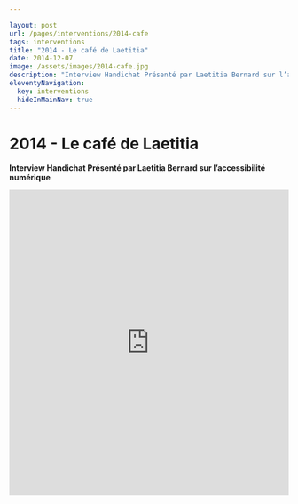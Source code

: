 ```yaml
---

layout: post
url: /pages/interventions/2014-cafe
tags: interventions
title: "2014 - Le café de Laetitia"
date: 2014-12-07
image: /assets/images/2014-cafe.jpg
description: "Interview Handichat Présenté par Laetitia Bernard sur l’accessibilité numérique"
eleventyNavigation:
  key: interventions
  hideInMainNav: true
---
```


# 2014 - Le café de Laetitia

**Interview Handichat Présenté par Laetitia Bernard sur l’accessibilité numérique** 

 <iframe width="100%" height="550" src="https://www.youtube.com/embed/Rbh7341h1R4" frameborder="0" allow="accelerometer; autoplay; encrypted-media; gyroscope; picture-in-picture" allowfullscreen=""></iframe>
 


